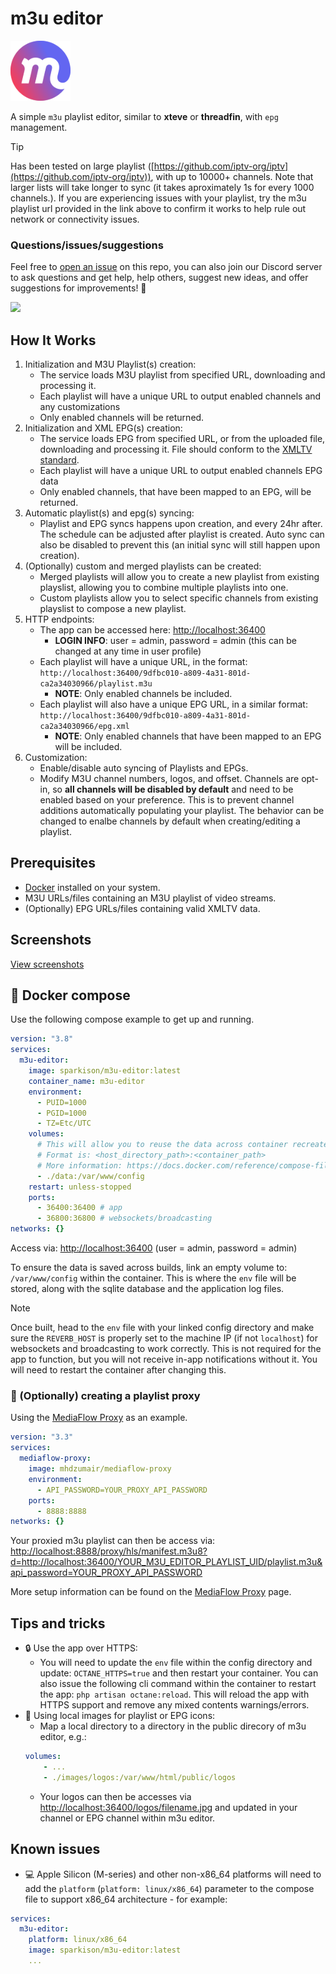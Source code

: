 # m3u editor

![logo](./public/favicon.png)

A simple `m3u` playlist editor, similar to **xteve** or **threadfin**, with `epg` management.

> [!TIP]  
> Has been tested on large playlist ([https://github.com/iptv-org/iptv](https://github.com/iptv-org/iptv)), with up to 10000+ channels. Note that larger lists will take longer to sync (it takes aproximately 1s for every 1000 channels.). If you are experiencing issues with your playlist, try the m3u playlist url provided in the link above to confirm it works to help rule out network or connectivity issues.

### Questions/issues/suggestions

Feel free to [open an issue](https://github.com/sparkison/m3u-editor/issues/new?template=bug_report.md) on this repo, you can also join our Discord server to ask questions and get help, help others, suggest new ideas, and offer suggestions for improvements! 🎉

[![](https://dcbadge.limes.pink/api/server/szPUzZT6)](https://discord.gg/rS3abJ5dz7)

## How It Works

1. Initialization and M3U Playlist(s) creation:
    - The service loads M3U playlist from specified URL, downloading and processing it.
    - Each playlist will have a unique URL to output enabled channels and any customizations
    - Only enabled channels will be returned.
2. Initialization and XML EPG(s) creation:
    - The service loads EPG from specified URL, or from the uploaded file, downloading and processing it. File should conform to the [XMLTV standard](https://github.com/XMLTV/xmltv/blob/master/xmltv.dtd).
    - Each playlist will have a unique URL to output enabled channels EPG data
    - Only enabled channels, that have been mapped to an EPG, will be returned.
3. Automatic playlist(s) and epg(s) syncing:
    - Playlist and EPG syncs happens upon creation, and every 24hr after. The schedule can be adjusted after playlist is created. Auto sync can also be disabled to prevent this (an initial sync will still happen upon creation).
4. (Optionally) custom and merged playlists can be created:
    - Merged playlists will allow you to create a new playlist from existing playslist, allowing you to combine multiple playlists into one.
    - Custom playlists allow you to select specific channels from existing playslist to compose a new playlist.
5. HTTP endpoints:
    - The app can be accessed here: [http://localhost:36400](http://localhost:36400)
      - **LOGIN INFO**: user = admin, password = admin (this can be changed at any time in user profile)
    - Each playlist will have a unique URL, in the format: `http://localhost:36400/9dfbc010-a809-4a31-801d-ca2a34030966/playlist.m3u`
      - **NOTE**: Only enabled channels be included.
    - Each playlist will also have a unique EPG URL, in a similar format: `http://localhost:36400/9dfbc010-a809-4a31-801d-ca2a34030966/epg.xml`
      - **NOTE**: Only enabled channels that have been mapped to an EPG will be included.
6. Customization:
    - Enable/disable auto syncing of Playlists and EPGs.
    - Modify M3U channel numbers, logos, and offset. Channels are opt-in, so **all channels will be disabled by default** and need to be enabled based on your preference. This is to prevent channel additions automatically populating your playlist. The behavior can be changed to enalbe channels by default when creating/editing a playlist.

## Prerequisites

- [Docker](https://www.docker.com/) installed on your system.
- M3U URLs/files containing an M3U playlist of video streams.
- (Optionally) EPG URLs/files containing valid XMLTV data.

## Screenshots

[View screenshots](./screenshots/)

## 🐳 Docker compose

Use the following compose example to get up and running.

```yaml
version: "3.8"
services:
  m3u-editor:
    image: sparkison/m3u-editor:latest
    container_name: m3u-editor
    environment:
      - PUID=1000
      - PGID=1000
      - TZ=Etc/UTC
    volumes:
      # This will allow you to reuse the data across container recreates.
      # Format is: <host_directory_path>:<container_path>
      # More information: https://docs.docker.com/reference/compose-file/volumes/
      - ./data:/var/www/config
    restart: unless-stopped
    ports:
      - 36400:36400 # app
      - 36800:36800 # websockets/broadcasting
networks: {}

```

Access via: [http://localhost:36400](http://localhost:36400) (user = admin, password = admin)

To ensure the data is saved across builds, link an empty volume to: `/var/www/config` within the container. This is where the `env` file will be stored, along with the sqlite database and the application log files.

> [!NOTE]  
> Once built, head to the `env` file with your linked config directory and make sure the `REVERB_HOST` is properly set to the machine IP (if not `localhost`) for websockets and broadcasting to work correctly. This is not required for the app to function, but you will not receive in-app notifications without it. You will need to restart the container after changing this.

### 📡 (Optionally) creating a playlist proxy

Using the [MediaFlow Proxy](https://github.com/mhdzumair/mediaflow-proxy) as an example.

```yaml
version: "3.3"
services:
  mediaflow-proxy:
    image: mhdzumair/mediaflow-proxy
    environment:
      - API_PASSWORD=YOUR_PROXY_API_PASSWORD
    ports:
      - 8888:8888
networks: {}

```

Your proxied m3u playlist can then be access via: [http://localhost:8888/proxy/hls/manifest.m3u8?d=http://localhost:36400/YOUR_M3U_EDITOR_PLAYLIST_UID/playlist.m3u&api_password=YOUR_PROXY_API_PASSWORD](http://localhost:8888/proxy/hls/manifest.m3u8?d=http://localhost:36400/YOUR_M3U_EDITOR_PLAYLIST_UID/playlist.m3u&api_password=YOUR_PROXY_API_PASSWORD)

More setup information can be found on the [MediaFlow Proxy](https://github.com/mhdzumair/mediaflow-proxy) page.

## Tips and tricks

- 🔒 Use the app over HTTPS:
  - You will need to update the `env` file within the config directory and update: `OCTANE_HTTPS=true` and then restart your container. You can also issue the following cli command within the container to restart the app: `php artisan octane:reload`. This will reload the app with HTTPS support and remove any mixed contents warnings/errors.
- 🌄 Using local images for playlist or EPG icons:
  - Map a local directory to a directory in the public direcory of m3u editor, e.g.:
  ```yaml
  volumes:
      - ...
      - ./images/logos:/var/www/html/public/logos
  ```
  - Your logos can then be accesses via [http://localhost:36400/logos/filename.jpg](http://localhost:36400/logos/filename.jpg) and updated in your channel or EPG channel within m3u editor.

## Known issues

- 💻 Apple Silicon (M-series) and other non-x86_64 platforms will need to add the `platform` (`platform: linux/x86_64`) parameter to the compose file to support x86_64 architecture - for example:

```yaml
services:
  m3u-editor:
    platform: linux/x86_64
    image: sparkison/m3u-editor:latest
    ...
```
